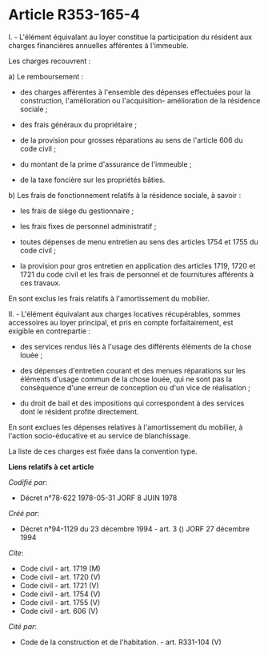 # Article R353-165-4

I. - L'élément équivalant au loyer constitue la participation du résident aux charges financières annuelles afférentes à
l'immeuble.

Les charges recouvrent :

a) Le remboursement :

- des charges afférentes à l'ensemble des dépenses effectuées pour la construction, l'amélioration ou l'acquisition-
amélioration de la résidence sociale ;

- des frais généraux du propriétaire ;

- de la provision pour grosses réparations au sens de l'article 606 du code civil ;

- du montant de la prime d'assurance de l'immeuble ;

- de la taxe foncière sur les propriétés bâties.

b) Les frais de fonctionnement relatifs à la résidence sociale, à savoir :

- les frais de siège du gestionnaire ;

- les frais fixes de personnel administratif ;

- toutes dépenses de menu entretien au sens des articles 1754 et 1755 du code civil ;

- la provision pour gros entretien en application des articles 1719, 1720 et 1721 du code civil et les frais de personnel et
de fournitures afférents à ces travaux.

En sont exclus les frais relatifs à l'amortissement du mobilier.

II. - L'élément équivalant aux charges locatives récupérables, sommes accessoires au loyer principal, et pris en compte
forfaitairement, est exigible en contrepartie :

- des services rendus liés à l'usage des différents éléments de la chose louée ;

- des dépenses d'entretien courant et des menues réparations sur les éléments d'usage commun de la chose louée, qui ne sont
pas la conséquence d'une erreur de conception ou d'un vice de réalisation ;

- du droit de bail et des impositions qui correspondent à des services dont le résident profite directement.

En sont exclues les dépenses relatives à l'amortissement du mobilier, à l'action socio-éducative et au service de
blanchissage.

La liste de ces charges est fixée dans la convention type.

**Liens relatifs à cet article**

_Codifié par_:

  - Décret n°78-622 1978-05-31 JORF 8 JUIN 1978

_Créé par_:

  - Décret n°94-1129 du 23 décembre 1994 - art. 3 () JORF 27 décembre 1994

_Cite_:

  - Code civil - art. 1719 (M)
  - Code civil - art. 1720 (V)
  - Code civil - art. 1721 (V)
  - Code civil - art. 1754 (V)
  - Code civil - art. 1755 (V)
  - Code civil - art. 606 (V)

_Cité par_:

  - Code de la construction et de l'habitation. - art. R331-104 (V)
